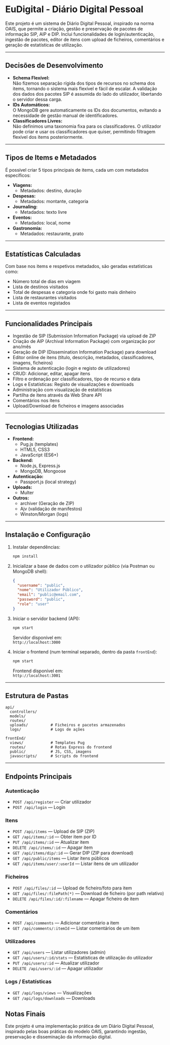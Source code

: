 # EuDigital - Diário Digital Pessoal

Este projeto é um sistema de Diário Digital Pessoal, inspirado na norma OAIS, que permite a criação, gestão e preservação de pacotes de informação SIP, AIP e DIP. Inclui funcionalidades de login/autenticação, ingestão de pacotes, editor de itens com upload de ficheiros, comentários e geração de estatísticas de utilização.

---

## Decisões de Desenvolvimento


- **Schema Flexível:**  
  Não fizemos separação rígida dos tipos de recursos no schema dos items, tornando o sistema mais flexível e fácil de escalar. A validação dos dados dos pacotes SIP é assumida do lado do utilizador, libertando o servidor dessa carga.
- **IDs Automáticos:**  
  O MongoDB gere automaticamente os IDs dos documentos, evitando a necessidade de gestão manual de identificadores.
- **Classificadores Livres:**  
  Não definimos uma taxonomia fixa para os classificadores. O utilizador pode criar e usar os classificadores que quiser, permitindo filtragem flexível dos items posteriormente.

---

## Tipos de Items e Metadados

É possível criar 5 tipos principais de items, cada um com metadados específicos:

- **Viagens:**  
  - Metadados: destino, duração
- **Despesas:**  
  - Metadados: montante, categoria
- **Journaling:**  
  - Metadados: texto livre
- **Eventos:**  
  - Metadados: local, nome
- **Gastronomia:**  
  - Metadados: restaurante, prato

---

## Estatísticas Calculadas

Com base nos items e respetivos metadados, são geradas estatísticas como:

- Número total de dias em viagem
- Lista de destinos visitados
- Total de despesas e categoria onde foi gasto mais dinheiro
- Lista de restaurantes visitados
- Lista de eventos registados

---

## Funcionalidades Principais

- Ingestão de SIP (Submission Information Package) via upload de ZIP
- Criação de AIP (Archival Information Package) com organização por ano/mês
- Geração de DIP (Dissemination Information Package) para download
- Editor online de itens (título, descrição, metadados, classificadores, imagens, ficheiros)
- Sistema de autenticação (login e registo de utilizadores)
- CRUD: Adicionar, editar, apagar itens
- Filtro e ordenação por classificadores, tipo de recurso e data
- Logs e Estatísticas: Registo de visualizações e downloads
- Administração com visualização de estatísticas
- Partilha de itens através da Web Share API
- Comentários nos itens
- Upload/Download de ficheiros e imagens associadas

---

## Tecnologias Utilizadas

- **Frontend:**  
  - Pug.js (templates)
  - HTML5, CSS3
  - JavaScript (ES6+)
- **Backend:**  
  - Node.js, Express.js
  - MongoDB, Mongoose
- **Autenticação:**  
  - Passport.js (local strategy)
- **Uploads:**  
  - Multer
- **Outros:**  
  - archiver (Geração de ZIP)
  - Ajv (validação de manifestos)
  - Winston/Morgan (logs)

---

## Instalação e Configuração

1. Instalar dependências:
   ```bash
   npm install
   ```

2. Inicializar a base de dados com o utilizador público (via Postman ou MongoDB shell):
   ```json
   {
     "username": "public",
     "nome": "Utilizador Público",
     "email": "public@email.com",
     "password": "public",
     "role": "user"
   }
   ```

3. Iniciar o servidor backend (API):
   ```bash
   npm start
   ```
   Servidor disponível em:  
   `http://localhost:3000`

4. Iniciar o frontend (num terminal separado, dentro da pasta `frontEnd`):
   ```bash
   npm start
   ```
   Frontend disponível em:  
   `http://localhost:3001`

---

## Estrutura de Pastas

```
api/
  controllers/
  models/
  routes/
  uploads/          # Ficheiros e pacotes armazenados
  logs/             # Logs de ações

frontEnd/
  views/            # Templates Pug
  routes/           # Rotas Express do frontend
  public/           # JS, CSS, imagens
  javascripts/      # Scripts do frontend
```

---

## Endpoints Principais

### Autenticação
- `POST /api/register` — Criar utilizador
- `POST /api/login` — Login

### Itens
- `POST /api/items` — Upload de SIP (ZIP)
- `GET /api/items/:id` — Obter item por ID
- `PUT /api/items/:id` — Atualizar item
- `DELETE /api/items/:id` — Apagar item
- `GET /api/items/dip/:id` — Gerar DIP (ZIP para download)
- `GET /api/public/items` — Listar itens públicos
- `GET /api/items/user/:userId` — Listar itens de um utilizador

### Ficheiros
- `POST /api/files/:id` — Upload de ficheiro/foto para item
- `GET /api/files/:filePath(*)` — Download de ficheiro (por path relativo)
- `DELETE /api/files/:id/:filename` — Apagar ficheiro de item

### Comentários
- `POST /api/comments` — Adicionar comentário a item
- `GET /api/comments/:itemId` — Listar comentários de um item

### Utilizadores
- `GET /api/users` — Listar utilizadores (admin)
- `GET /api/users/:id/stats` — Estatísticas de utilização do utilizador
- `PUT /api/users/:id` — Atualizar utilizador
- `DELETE /api/users/:id` — Apagar utilizador

### Logs / Estatísticas
- `GET /api/logs/views` — Visualizações
- `GET /api/logs/downloads` — Downloads




## Notas Finais

Este projeto é uma implementação prática de um Diário Digital Pessoal, inspirado pelas boas práticas do modelo OAIS, garantindo ingestão, preservação e disseminação da informação digital.